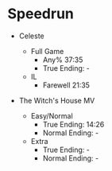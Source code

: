 # Speedrun

- Celeste

  - Full Game
    - Any% 37:35
    - True Ending: -
  - IL
    - Farewell 21:35

- The Witch's House MV
  - Easy/Normal
    - True Ending: 14:26
    - Normal Ending: -
  - Extra
    - True Ending: -
    - Normal Ending: -
